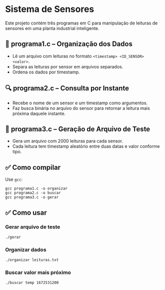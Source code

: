 # Sistema de Sensores

Este projeto contém três programas em C para manipulação de leituras de sensores em uma planta industrial inteligente.

## 📁 programa1.c – Organização dos Dados

- Lê um arquivo com leituras no formato `<timestamp> <ID_SENSOR> <valor>`.
- Separa as leituras por sensor em arquivos separados.
- Ordena os dados por timestamp.

## 🔍 programa2.c – Consulta por Instante

- Recebe o nome de um sensor e um timestamp como argumentos.
- Faz busca binária no arquivo do sensor para retornar a leitura mais próxima daquele instante.

## 🧪 programa3.c – Geração de Arquivo de Teste

- Gera um arquivo com 2000 leituras para cada sensor.
- Cada leitura tem timestamp aleatório entre duas datas e valor conforme tipo.

## ✅ Como compilar

Use `gcc`:
```
gcc programa1.c -o organizar
gcc programa2.c -o buscar
gcc programa3.c -o gerar
```

## ✅ Como usar

### Gerar arquivo de teste
```
./gerar
```

### Organizar dados
```
./organizar leituras.txt
```

### Buscar valor mais próximo
```
./buscar temp 1672531200
```
